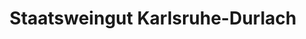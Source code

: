 ---
title: "Staatsweingut Karlsruhe-Durlach"
url: /karlsruhe/staatsweingut-karlsruhe-durlach/
shop: Wein
---